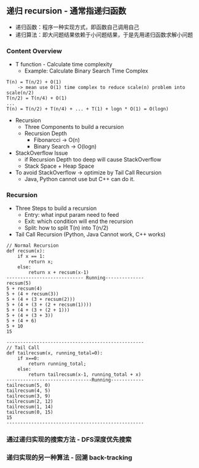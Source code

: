 ## 递归 recursion - 通常指递归函数

- 递归函数：程序一种实现方式，即函数自己调用自己
- 递归算法：即大问题结果依赖于小问题结果，于是先用递归函数求解小问题


### Content Overview
- T function - Calculate time complexity
    - Example: Calculate Binary Search Time Complex
```
T(n) = T(n/2) + O(1) 
    -> mean use O(1) time complex to reduce scale(n) problem into scale(n/2)
T(n/2) = T(n/4) + O(1)
...
T(n) = T(n/2) + T(n/4) + ... + T(1) + logn * O(1) = O(logn)    
``` 
- Recursion
    - Three Components to build a recursion
    - Recursion Depth
        - Fibonarcci -> O(n)
        - Binary Search -> O(logn)
- StackOverflow Issue
    - if Recursion Depth too deep will cause StackOverflow
    - Stack Space + Heap Space
- To avoid StackOverflow -> optimize by Tail Call Recursion
    - Java, Python cannot use but C++ can do it.
    
    

### Recursion 
- Three Steps to build a recursion
    - Entry: what input param need to feed
    - Exit: which condition will end the recursion
    - Split: how to split T(n) into T(n/2)
- Tail Call Recursion (Python, Java Cannot work, C++ works)
```
// Normal Recursion
def recsum(x):
    if x == 1:
        return x;
    else:
        return x + recsum(x-1)
---------------------------- Running--------------
recsum(5)
5 + recsum(4)
5 + (4 + recsum(3))
5 + (4 + (3 + recsum(2)))
5 + (4 + (3 + (2 + recsum(1))))
5 + (4 + (3 + (2 + 1)))
5 + (4 + (3 + 3))
5 + (4 + 6)
5 + 10
15

--------------------------------------------------
// Tail Call
def tailrecsum(x, running_total=0):
    if x==0:
        return running_total;
    else:
        return tailrecsum(x-1, running_total + x)
-------------------------------Running------------
tailrecsum(5, 0)
tailrecsum(4, 5)
tailrecsum(3, 9)
tailrecsum(2, 12)
tailrecsum(1, 14)
tailrecsum(0, 15)
15
--------------------------------------------------
```

### 通过递归实现的搜索方法 - DFS深度优先搜索
### 递归实现的另一种算法 - 回溯 back-tracking


